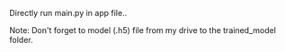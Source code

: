 Directly run main.py in app file..

Note: Don't forget to model (.h5) file from my drive to the trained_model folder.
